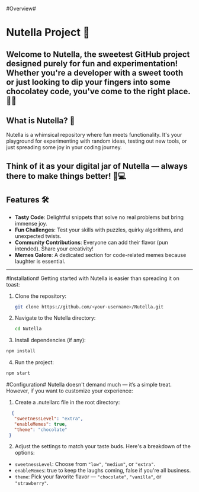 #Overview#
# Nutella Project 🎉
Welcome to **Nutella**, the sweetest GitHub project designed purely for fun and experimentation! Whether you're a developer with a sweet tooth or just looking to dip your fingers into some chocolatey code, you've come to the right place. 🍫✨
---
## What is Nutella? 🤔

Nutella is a whimsical repository where fun meets functionality. It's your playground for experimenting with random ideas, testing out new tools, or just spreading some joy in your coding journey.

Think of it as your digital jar of Nutella — always there to make things better! 🥖💻
---
## Features 🛠️
- **Tasty Code**: Delightful snippets that solve no real problems but bring immense joy.
- **Fun Challenges**: Test your skills with puzzles, quirky algorithms, and unexpected twists.
- **Community Contributions**: Everyone can add their flavor (pun intended). Share your creativity!
- **Memes Galore**: A dedicated section for code-related memes because laughter is essential.
---

#Installation#
Getting started with Nutella is easier than spreading it on toast:

1. Clone the repository:
   ```bash
   git clone https://github.com/<your-username>/Nutella.git
   ```

2. Navigate to the Nutella directory:
   ```bash
   cd Nutella
    ```
3. Install dependencies (if any):
  ```bash
  npm install
  ```
4. Run the project:
  ```bash
  npm start
  ```
   
#Configuration#
Nutella doesn't demand much — it’s a simple treat. However, if you want to customize your experience:
1. Create a .nutellarc file in the root directory:
 ```json
   {
    "sweetnessLevel": "extra",
    "enableMemes": true,
    "theme": "chocolate"
  }
```
2. Adjust the settings to match your taste buds. Here's a breakdown of the options:
- `sweetnessLevel`: Choose from `"low"`, `"medium"`, or `"extra"`.
- `enableMemes`: true to keep the laughs coming, false if you're all business.
- `theme`: Pick your favorite flavor — `"chocolate"`, `"vanilla"`, or `"strawberry"`.

